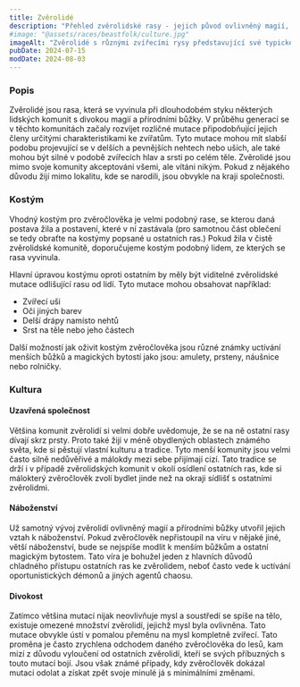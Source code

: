 ```yaml
---
title: Zvěrolidé
description: "Přehled zvěrolidské rasy - jejich původ ovlivněný magií, společenské postavení na okraji společnosti a kultura založená na uctívání přírodních bůžků"
#image: "@assets/races/beastfolk/culture.jpg"
imageAlt: "Zvěrolidé s různými zvířecími rysy představující své typické oblečení a symboly"
pubDate: 2024-07-15
modDate: 2024-08-03
---
```

### Popis

Zvěrolidé jsou rasa, která se vyvinula při dlouhodobém styku některých lidských komunit s divokou magií a přírodními bůžky. V průběhu generací se v těchto komunitách začaly rozvíjet rozličné mutace připodobňující jejich členy určitými charakteristikami ke zvířatům. Tyto mutace mohou mít slabší podobu projevující se v delších a pevnějších nehtech nebo uších, ale také mohou být silné v podobě zvířecích hlav a srsti po celém těle. Zvěrolidé jsou mimo svoje komunity akceptováni všemi, ale vítáni nikým. Pokud z nějakého důvodu žijí mimo lokalitu, kde se narodili, jsou obvykle na kraji společnosti.

### Kostým

Vhodný kostým pro zvěročlověka je velmi podobný rase, se kterou daná postava žila a postavení, které v ní zastávala (pro samotnou část oblečení se tedy obraťte na kostýmy popsané u ostatních ras.) Pokud žila v čistě zvěrolidské komunitě, doporučujeme kostým podobný lidem, ze kterých se rasa vyvinula.

Hlavní úpravou kostýmu oproti ostatním by měly být viditelné zvěrolidské mutace odlišující rasu od lidí. Tyto mutace mohou obsahovat například:

- Zvířecí uši
- Oči jiných barev
- Delší drápy namísto nehtů
- Srst na těle nebo jeho částech

Další možností jak oživit kostým zvěročlověka jsou různé známky uctívání menších bůžků a magických bytostí jako jsou: amulety, prsteny, náušnice nebo rolničky.

### Kultura

#### Uzavřená společnost

Většina komunit zvěrolidí si velmi dobře uvědomuje, že se na ně ostatní rasy dívají skrz prsty. Proto také žijí v méně obydlených oblastech známého světa, kde si pěstují vlastní kulturu a tradice. Tyto menší komunity jsou velmi často silně nedůvěřivé a málokdy mezi sebe přijímají cizí. Tato tradice se drží i v případě zvěrolidských komunit v okolí osídlení ostatních ras, kde si málokterý zvěročlověk zvolí bydlet jinde než na okraji sídlišť s ostatními zvěrolidmi.

#### Náboženství

Už samotný vývoj zvěrolidí ovlivněný magií a přírodními bůžky utvořil jejich vztah k náboženství. Pokud zvěročlověk nepřistoupil na víru v nějaké jiné, větší náboženství, bude se nejspíše modlit k menším bůžkům a ostatní magickým bytostem. Tato víra je bohužel jeden z hlavních důvodů chladného přístupu ostatních ras ke zvěrolidem, neboť často vede k uctívání oportunistických démonů a jiných agentů chaosu.

#### Divokost

Zatímco většina mutací nijak neovlivňuje mysl a soustředí se spíše na tělo, existuje omezené množství zvěrolidí, jejichž mysl byla ovlivněna. Tato mutace obvykle ústí v pomalou přeměnu na mysl kompletně zvířecí. Tato proměna je často zrychlena odchodem daného zvěročlověka do lesů, kam mizí z důvodu vyloučení od ostatních zvěrolidí, kteří se svých příbuzných s touto mutací bojí. Jsou však známé případy, kdy zvěročlověk dokázal mutaci odolat a získat zpět svoje minulé já s minimálními změnami.

